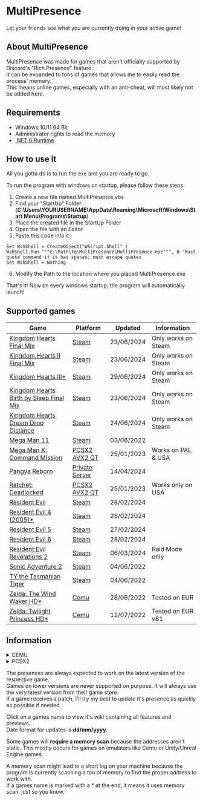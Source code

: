 

# MultiPresence
Let your friends see what you are currently doing in your active game!

## About MultiPresence
MultiPresence was made for games that aren't officially supported by Discord's "Rich Presence" feature.  
It can be expanded to tons of games that allows me to easily read the process' memory.  
This means online games, especially with an anti-cheat, will most likely not be added here.

## Requirements  
- Windows 10/11 64 Bit
- Administrator rights to read the memory
- [.NET 6 Runtime](https://dotnet.microsoft.com/en-us/download/dotnet/6.0)

## How to use it
All you gotta do is to run the exe and you are ready to go.    

To run the program with windows on startup, please follow these steps:

 1. Create a new file named MultiPresence.vbs
 2. Find your "StartUp" Folder (**C:\Users\YOURUSERNAME\AppData\Roaming\Microsoft\Windows\Start Menu\Programs\Startup**)
 3. Place the created file in the StartUp Folder
 4. Open the file with an Editor
 5. Paste this code into it:  
```
Set WshShell = CreateObject("WScript.Shell" )
WshShell.Run """C:\Path\To\MultiPresence\MultiPresence.exe""", 0 'Must quote command if it has spaces; must escape quotes
Set WshShell = Nothing
```
6. Modify the Path to the location where you placed MultiPresence.exe
 
 That's it! Now on every windows startup, the program will automatically launch!
 
## Supported games
|Game|Platform|Updated|Information|
|--|--|--|--|
|[Kingdom Hearts Final Mix](https://github.com/Dekirai/MultiPresence/wiki/Kingdom-Hearts-Final-Mix)|[Steam](https://store.steampowered.com/app/2552430/KINGDOM_HEARTS_HD_1525_ReMIX/)|23/06/2024|Only works on Steam|
|[Kingdom Hearts II Final Mix](https://github.com/Dekirai/MultiPresence/wiki/Kingdom-Hearts-II-Final-Mix)|[Steam](https://store.steampowered.com/app/2552430/KINGDOM_HEARTS_HD_1525_ReMIX/)|23/06/2024|Only works on Steam|
|[Kingdom Hearts III*](https://github.com/Dekirai/MultiPresence/wiki/Kingdom-Hearts-III)|[Steam](https://store.steampowered.com/app/2552450/KINGDOM_HEARTS_III__Re_Mind_DLC/)|29/06/2024|Only works on Steam|
|[Kingdom Hearts Birth by Sleep Final Mix](https://github.com/Dekirai/MultiPresence/wiki/Kingdom-Hearts-Birth-by-Sleep-Final-Mix)|[Steam](https://store.steampowered.com/app/2552430/KINGDOM_HEARTS_HD_1525_ReMIX/)|23/06/2024|Only works on Steam|
|[Kingdom Hearts Dream Drop Distance](https://github.com/Dekirai/MultiPresence/wiki/Kingdom-Hearts-Dream-Drop-Distance)|[Steam](https://store.steampowered.com/app/2552440/KINGDOM_HEARTS_HD_28_Final_Chapter_Prologue/)|24/06/2024|Only works on Steam|
|[Mega Man 11](https://github.com/Dekirai/MultiPresence/wiki/Mega-Man-11)|[Steam](https://store.steampowered.com/app/742300/Mega_Man_11/)|03/06/2022| |
|[Mega Man X: Command Mission](https://github.com/Dekirai/MultiPresence)|[PCSX2 AVX2 QT](https://wiki.pcsx2.net/Mega_Man_X:_Command_Mission)|25/01/2023|Works on PAL & USA|
|[Pangya Reborn](https://github.com/Dekirai/MultiPresence/wiki/Pangya-Reborn)|[Private Server](https://www.pangyareborn.com/)|14/04/2024| |
|[Ratchet: Deadlocked](https://github.com/Dekirai/MultiPresence)|[PCSX2 AVX2 QT](https://wiki.pcsx2.net/Ratchet:_Deadlocked)|25/01/2023|Works only on USA|
|[Resident Evil](https://github.com/Dekirai/MultiPresence/wiki/Resident-Evil)|[Steam](https://store.steampowered.com/app/304240/Resident_Evil/)|28/02/2024| |
|[Resident Evil 4 (2005)*](https://github.com/Dekirai/MultiPresence/wiki/Resident-Evil-4)|[Steam](https://store.steampowered.com/app/254700/Resident_Evil_4/)|28/02/2024| |
|[Resident Evil 5](https://github.com/Dekirai/MultiPresence/wiki/Resident-Evil-5)|[Steam](https://store.steampowered.com/app/21690/Resident_Evil_5/)|27/02/2024| |
|[Resident Evil 6](https://github.com/Dekirai/MultiPresence/wiki/Resident-Evil-6)|[Steam](https://store.steampowered.com/app/221040/Resident_Evil_6/)|28/02/2024| |
|[Resident Evil Revelations 2](https://github.com/Dekirai/MultiPresence/wiki/Resident-Evil-Revelations-2)|[Steam](https://store.steampowered.com/app/287290/Resident_Evil_Revelations_2/)|06/03/2024| Raid Mode only|
|[Sonic Adventure 2](https://github.com/Dekirai/MultiPresence/wiki/Sonic-Adventure-2)|[Steam](https://store.steampowered.com/app/213610/Sonic_Adventure_2/)|04/06/2022| |
|[TY the Tasmanian Tiger](https://github.com/Dekirai/MultiPresence/wiki/TY-the-Tasmanian-Tiger)|[Steam](https://store.steampowered.com/app/411960/TY_the_Tasmanian_Tiger/)|04/06/2022| |
|[Zelda: The Wind Waker HD*](https://github.com/Dekirai/MultiPresence/wiki/Zelda:-The-Wind-Waker-HD)|[Cemu](https://wiki.cemu.info/wiki/The_Legend_of_Zelda:_The_Wind_Waker_HD)|28/06/2022|Tested on EUR|
|[Zelda: Twilight Princess HD*](https://github.com/Dekirai/MultiPresence/wiki/Zelda:-Twilight-Princess-HD)|[Cemu](https://wiki.cemu.info/wiki/The_Legend_of_Zelda:_Twilight_Princess_HD)|12/07/2022|Tested on EUR v81|

## Information

<details>
<summary>CEMU</summary>
You have to disable the "Discord Presence" option found in Options -> General settings.<br />
</details>
<details>
<summary>PCSX2</summary>
MultiPresence trys to fetch the current game from the Window title, so make sure it has access to it.<br />
You have to disable the "Discord Presence" option found in Settings -> Interface<br />
You have to disable the "Render to Separate Window" option found in Settings -> Interface<br />
Make sure to download **GetProcAddressEx.dll** aswell and place it in the same directory as MultiPresence.exe<br />
</details>

The presences are always expected to work on the latest version of the respective game.  
Games on lower versions are never supported on purpose. It will always use the very latest version from their game store.  
If a game receives a patch, I'll try my best to update it's presence as quickly as possible if needed.       

Click on a games name to view it's wiki containing all features and previews.  
Date format for updates is **dd/mm/yyyy**.   

Some games will **require a memory scan** because the addresses aren't static. This mostly occurs for games on emulators like Cemu or Unity/Unreal Engine games.    

A memory scan might lead to a short lag on your machine because the program is currently scanning a ton of memory to find the proper address to work with.  
If a games name is marked with a * at the end, it means it uses memory scan, just so you know.
